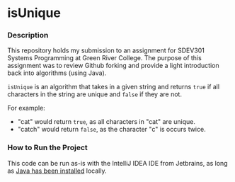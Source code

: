 # isUnique

### Description
This repository holds my submission to an assignment for SDEV301 Systems Programming at Green River College. The purpose of this assignment was to review Github forking and provide a light introduction back into algorithms (using Java).

`isUnique` is an algorithm that takes in a given string and returns `true` if all characters in the string are unique and `false` if they are not.

For example:
- "cat" would return `true`, as all characters in "cat" are unique.
- "catch" would return `false`, as the character "c" is occurs twice.

### How to Run the Project
This code can be run as-is with the IntelliJ IDEA IDE from Jetbrains, as long as [Java has been installed](https://www.oracle.com/java/technologies/downloads/) locally.
